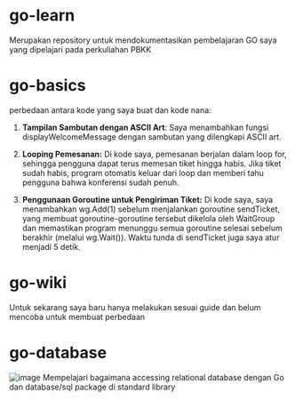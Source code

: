# go-learn
Merupakan repository untuk mendokumentasikan pembelajaran GO saya yang dipelajari pada perkuliahan PBKK

# go-basics
perbedaan antara kode yang saya buat dan kode nana:

1. **Tampilan Sambutan dengan ASCII Art**: Saya menambahkan fungsi displayWelcomeMessage dengan sambutan yang dilengkapi ASCII art.

2. **Looping Pemesanan:** Di kode saya, pemesanan berjalan dalam loop for, sehingga pengguna dapat terus memesan tiket hingga habis. Jika tiket sudah habis, program otomatis keluar dari loop dan memberi tahu pengguna bahwa konferensi sudah penuh.

3. **Penggunaan Goroutine untuk Pengiriman Tiket:** Di kode saya, saya menambahkan wg.Add(1) sebelum menjalankan goroutine sendTicket, yang membuat goroutine-goroutine tersebut dikelola oleh WaitGroup dan memastikan program menunggu semua goroutine selesai sebelum berakhir (melalui wg.Wait()). Waktu tunda di sendTicket juga saya atur menjadi 5 detik.

# go-wiki
Untuk sekarang saya baru hanya melakukan sesuai guide dan belum mencoba untuk membuat perbedaan

# go-database
![image](https://github.com/user-attachments/assets/b0deb51e-713b-42ca-971a-0de8e7edaaf3)
Mempelajari bagaimana accessing relational database dengan Go dan database/sql package di standard library
